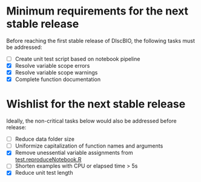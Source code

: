 # Minimum requirements for the next stable release

Before reaching the first stable release of DIscBIO, the following tasks must be addressed:

- [ ] Create unit test script based on notebook pipeline
- [x] Resolve variable scope errors
- [x] Resolve variable scope warnings
- [x] Complete function documentation

# Wishlist for the next stable release

Ideally, the non-critical tasks below would also be addressed before release:

- [ ] Reduce data folder size
- [ ] Uniformize capitalization of function names and arguments
- [x] Remove unessential variable assignments from [test.reproduceNotebook.R](tests/testthat/test.reproduceNotebook.R)
- [ ] Shorten examples with CPU or elapsed time > 5s
- [x] Reduce unit test length
